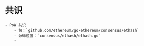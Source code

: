 # 共识
	- PoW 共识
		- 包：`github.com/ethereum/go-ethereum/consensus/ethash`
		- 源码位置：`consensus/ethash/ethash.go`
		-